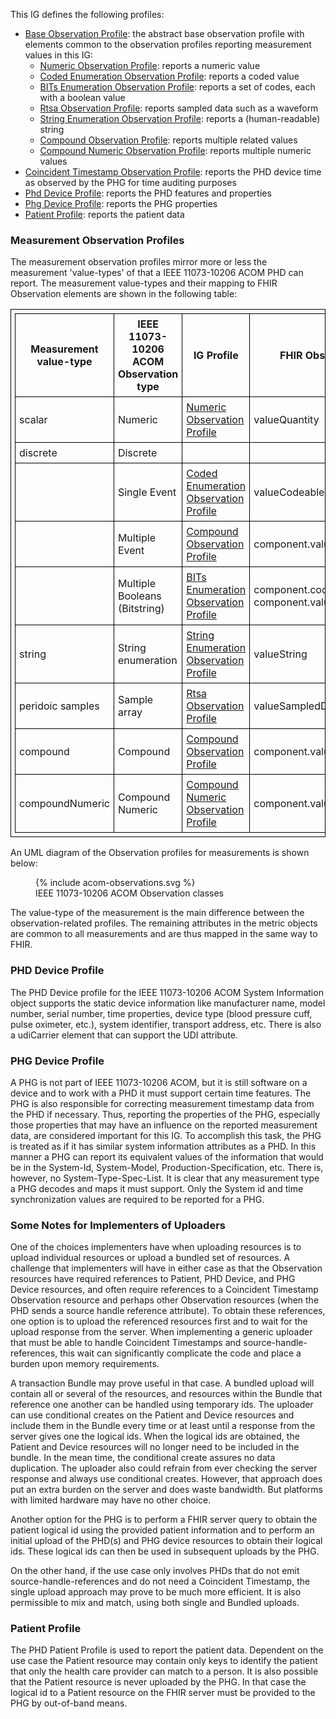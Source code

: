<style>table, th, td {
border: 1px solid black;
border-collapse:collapse;
padding: 6px;}</style>

This IG defines the following profiles:

 - [Base Observation Profile](StructureDefinition-PhdBaseObservation.html): the abstract base observation profile with elements common to the observation profiles reporting measurement values in this IG:
   - [Numeric Observation Profile](StructureDefinition-PhdNumericObservation.html): reports a numeric value
   - [Coded Enumeration Observation Profile](StructureDefinition-PhdCodedEnumerationObservation.html): reports a coded value
   - [BITs Enumeration Observation Profile](StructureDefinition-PhdBitsEnumerationObservation.html): reports a set of codes, each with a boolean value
   - [Rtsa Observation Profile](StructureDefinition-PhdRtsaObservation.html): reports sampled data such as a waveform
   - [String Enumeration Observation Profile](StructureDefinition-PhdStringObservation.html): reports a (human-readable) string
   - [Compound Observation Profile](StructureDefinition-PhdCompoundObservation.html): reports multiple related values
   - [Compound Numeric Observation Profile](StructureDefinition-PhdCompoundNumericObservation.html): reports multiple numeric values
 - [Coincident Timestamp Observation Profile](StructureDefinition-PhdCoincidentTimeStampObservation.html): reports the PHD device time as observed by the PHG for time auditing purposes
 - [Phd Device Profile](StructureDefinition-PhdDevice.html): reports the PHD features and properties
 - [Phg Device Profile](StructureDefinition-PhgDevice.html): reports the PHG properties
 - [Patient Profile](StructureDefinition-PhdPatient.html): reports the patient data
 
### Measurement Observation Profiles
The measurement observation profiles mirror more or less the measurement 'value-types' of that a IEEE 11073-10206 ACOM PHD can report. The measurement value-types and their mapping to FHIR Observation elements are shown in the following table:

|Measurement value-type |IEEE 11073-10206 ACOM Observation type|IG Profile                                                                                         |FHIR Observation element|
|---|---|---|---|
|scalar                 |Numeric                          |[Numeric Observation Profile](StructureDefinition-PhdNumericObservation.html)                      |valueQuantity|
|discrete               |Discrete                         |                                                                                                   ||
|                       |Single Event                     |[Coded Enumeration Observation Profile](StructureDefinition-PhdCodedEnumerationObservation.html)   |valueCodeableConcept|
|                       |Multiple Event                   |[Compound Observation Profile](StructureDefinition-PhdCompoundObservation.html)                    |component.valueCodeableConcept(s)|
|                       |Multiple Booleans (Bitstring)    |[BITs Enumeration Observation Profile](StructureDefinition-PhdBitsEnumerationObservation.html)     |component.code<br/>component.valueCodeableConcepts|
|string                 |String enumeration               |[String Enumeration Observation Profile](StructureDefinition-PhdStringObservation.html) |valueString|
|peridoic samples       |Sample array                     |[Rtsa Observation Profile](StructureDefinition-PhdRtsaObservation.html)                            |valueSampledData|
|compound               |Compound                         |[Compound Observation Profile](StructureDefinition-PhdCompoundObservation.html)                    |component.value[x]|
|compoundNumeric        |Compound Numeric                 |[Compound Numeric Observation Profile](StructureDefinition-PhdCompoundNumericObservation.html)     |component.valueQuantity|


An UML diagram of the Observation profiles for measurements is shown below:

<figure>
{% include acom-observations.svg %}
<figcaption>IEEE 11073-10206 ACOM Observation classes</figcaption>
</figure>
<p>
The value-type of the measurement is the main difference between the observation-related profiles. The remaining attributes in the metric objects are common to all measurements and are thus mapped in the same way to FHIR.
</p>

### PHD Device Profile
The PHD Device profile for the IEEE 11073-10206 ACOM System Information object supports the static device information like manufacturer name, model number, serial number, time properties, device type (blood pressure cuff, pulse oximeter, etc.), system identifier, transport address, etc. There is also a udiCarrier element that can support the UDI attribute.  

### PHG Device Profile
A PHG is not part of IEEE 11073-10206 ACOM, but it is still software on a device and to work with a PHD it must support certain time features. The PHG is also responsible for correcting measurement timestamp data from the PHD if necessary. Thus, reporting the properties of the PHG, especially those properties that may have an influence on the reported measurement data, are considered important for this IG. To accomplish this task, the PHG is treated as if it has similar system information attributes as a PHD. In this manner a PHG can report its equivalent values of the information that would be in the System-Id, System-Model, Production-Specification, etc. There is, however, no System-Type-Spec-List. It is clear that any measurement type a PHG decodes and maps it must support. Only the System id and time synchronization values are required to be reported for a PHG.

### Some Notes for Implementers of Uploaders
One of the choices implementers have when uploading resources is to upload individual resources or upload a bundled set of resources. A challenge that implementers will have in either case as that the Observation resources have required references to Patient, PHD Device, and PHG Device resources, and often require references to a Coincident Timestamp Observation resource and perhaps other Observation resources (when the PHD sends a source handle reference attribute). To obtain these references, one option is to upload the referenced resources first and to wait for the upload response from the server. When implementing a generic uploader that must be able to handle Coincident Timestamps and source-handle-references, this wait can significantly complicate the code and place a burden upon memory requirements.

A transaction Bundle may prove useful in that case. A bundled upload will contain all or several of the resources, and resources within the Bundle that reference one another can be handled using temporary ids. The uploader can use conditional creates on the Patient and Device resources and include them in the Bundle every time or at least until a response from the server gives one the logical ids. When the logical ids are obtained, the Patient and Device resources will no longer need to be included in the bundle. In the mean time, the conditional create assures no data duplication. The uploader also could refrain from ever checking the server response and always use conditional creates. However, that approach does put an extra burden on the server and does waste bandwidth. But platforms with limited hardware may have no other choice.

Another option for the PHG is to perform a FHIR server query to obtain the patient logical id using the provided patient information and to perform an initial upload of the PHD(s) and PHG device resources to obtain their logical ids. These logical ids can then be used in subsequent uploads by the PHG.

On the other hand, if the use case only involves PHDs that do not emit source-handle-references and do not need a Coincident Timestamp, the single upload approach may prove to be much more efficient. It is also permissible to mix and match, using both single and Bundled uploads.

### Patient Profile
The PHD Patient Profile is used to report the patient data. Dependent on the use case the Patient resource may contain only keys to identify the patient that only the health care provider can match to a person. It is also possible that the Patient resource is never uploaded by the PHG. In that case the logical id to a Patient resource on the FHIR server must be provided to the PHG by out-of-band means.


 
